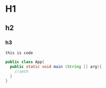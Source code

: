# H1
## h2
### h3
```
this is code 
```

```java
public class App{
  public static void main (String [] arg){
    //smth
  }
}

